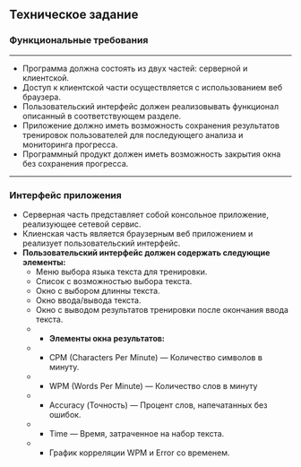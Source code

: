 ## Техническое задание
### Функциональные требования
---
- Программа должна состоять из двух частей: серверной и клиентской.
- Доступ к клиентской части осуществляется с использованием веб браузера.
- Пользовательский интерфейс должен реализовывать функционал описанный в соответствующем разделе.
- Приложение должно иметь возможность сохранения результатов тренировок пользователей для последующего анализа и мониторинга прогресса.
- Программный продукт должен иметь возможность закрытия окна без сохранения прогресса.
---
### Интерфейс приложения
- Серверная часть представляет собой консольное приложение, реализующее сетевой сервис.
- Клиенская часть является браузерным веб приложением и реализует пользовательский интерфейс.
- **Пользовательский интерфейс должен содержать следующие элементы:**
    * Меню выбора языка текста для тренировки. 
    * Список с возможностью выбора текста.
    * Окно с выбором длинны текста.
    * Окно ввода/вывода текста.
    * Окно с выводом результатов тренировки после окончания ввода текста.
    * * **Элементы окна результатов:**
    * * CPM (Characters Per Minute) — Количество символов в минуту.
    * * WPM (Words Per Minute) — Количество слов в минуту 
    * * Accuracy (Точность) — Процент слов, напечатанных без ошибок.
    * * Time — Время, затраченное на набор текста.
    * * График корреляции WPM и Error со временем.  
